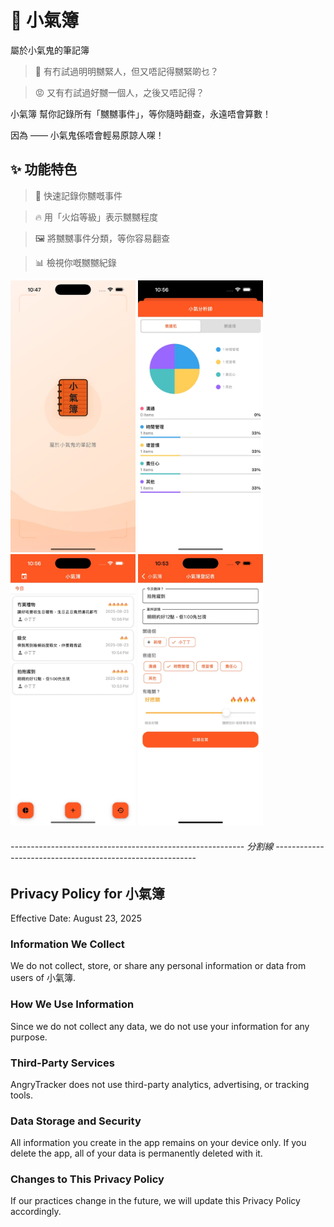 # 📒 小氣簿

屬於小氣鬼的筆記簿

> 😤 有冇試過明明嬲緊人，但又唔記得嬲緊啲乜？

> 😡 又有冇試過好嬲一個人，之後又唔記得？

小氣簿 幫你記錄所有「嬲嬲事件」，等你隨時翻查，永遠唔會算數！

因為 —— 小氣鬼係唔會輕易原諒人㗎！

## ✨ 功能特色

> 📝 快速記錄你嬲嘅事件

> 🔥 用「火焰等級」表示嬲嬲程度

> 🖼️ 將嬲嬲事件分類，等你容易翻查

> 📊 檢視你嘅嬲嬲紀錄

<p align="left">
  <img src="9876E93C-5643-450C-841D-31AC0DB0DB3D_1_105_c.jpeg" width="200"/>
  <img src="89712AFB-1664-4294-B890-8CE647DD7247_1_105_c.jpeg" width="200"/>
  <img src="9DFD732F-0407-4393-8B3F-B68BDC72BA67_1_105_c.jpeg" width="200"/>
  <img src="F4A9B762-7C52-47D0-8DE9-79DDC09047C1_1_105_c.jpeg" width="200"/>
</p>

###### ---------------------------------------------------------- 分割線 ----------------------------------------------------------

## Privacy Policy for 小氣簿
Effective Date: August 23, 2025

### Information We Collect
We do not collect, store, or share any personal information or data from users of 小氣簿.

### How We Use Information
Since we do not collect any data, we do not use your information for any purpose.

### Third-Party Services
AngryTracker does not use third-party analytics, advertising, or tracking tools.

### Data Storage and Security
All information you create in the app remains on your device only. If you delete the app, all of your data is permanently deleted with it.

### Changes to This Privacy Policy
If our practices change in the future, we will update this Privacy Policy accordingly.
